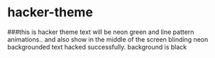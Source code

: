 ﻿# hacker-theme
###this is hacker theme text will be neon green and line pattern animations.. and also show in the middle of the screen blinding neon backgrounded text hacked successfully. background is black
